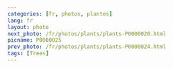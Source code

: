```yaml
---
categories: [fr, photos, plantes]
lang: fr
layout: photo
next_photo: /fr/photos/plants/plants-P0000020.html
picname: P0000025
prev_photo: /fr/photos/plants/plants-P0000024.html
tags: [Trees]
---
```

